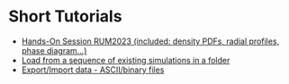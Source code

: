 

# Short Tutorials
- [Hands-On Session RUM2023 (included: density PDFs, radial profiles, phase diagram...)](https://github.com/ManuelBehrendt/RUM2023)
- [Load from a sequence of existing simulations in a folder](examples/LoadFromExistingOutputs.md)
- [Export/Import data - ASCII/binary files](examples/ExportImportData.md)